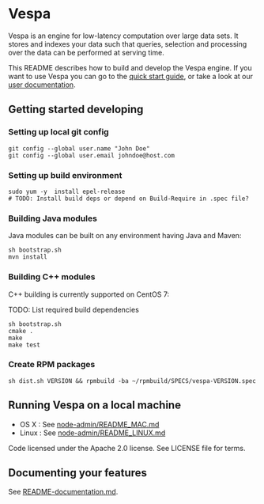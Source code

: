 # Vespa

Vespa is an engine for low-latency computation over large data sets.
It stores and indexes your data such that queries, selection and processing over the
data can be performed at serving time.

This README describes how to build and develop the Vespa engine. If you want to use Vespa
you can go to the
[quick start guide](http://yahoo.github.io/vespa/vespa-quick-start.html), or take a
look at our
[user documentation](http://yahoo.github.io/vespa/vespatoc.html).

## Getting started developing

### Setting up local git config

    git config --global user.name "John Doe"
    git config --global user.email johndoe@host.com

### Setting up build environment

    sudo yum -y  install epel-release
    # TODO: Install build deps or depend on Build-Require in .spec file?

### Building Java modules

Java modules can be built on any environment having Java and Maven:

    sh bootstrap.sh
    mvn install

### Building C++ modules

C++ building is currently supported on CentOS 7:

TODO: List required build dependencies

    sh bootstrap.sh
    cmake .
    make
    make test

### Create RPM packages

    sh dist.sh VERSION && rpmbuild -ba ~/rpmbuild/SPECS/vespa-VERSION.spec

## Running Vespa on a local machine

* OS X : See [node-admin/README_MAC.md](node-admin/README_MAC.md)
* Linux : See [node-admin/README_LINUX.md](node-admin/README_LINUX.md)

Code licensed under the Apache 2.0 license. See LICENSE file for terms.

## Documenting your features

See [README-documentation.md](README-documentation.md).
